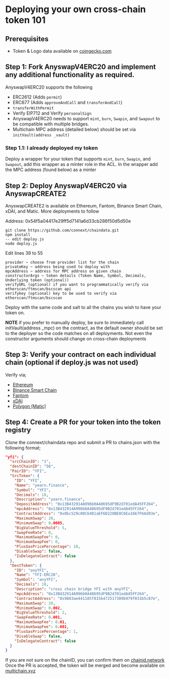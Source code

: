 # Deploying your own cross-chain token 101

## Prerequisites

* Token & Logo data available on [coingecko.com](https://www.coingecko.com/en)

## Step 1: Fork AnyswapV4ERC20 and implement any additional functionality as required.

AnyswapV4ERC20 supports the following
* ERC2612 (Adds `permit`)
* ERC677 (Adds `approveAndCall` and `transferAndCall`)
* `transferWithPermit`
* Verify EIP712 and Verify `personalSign`
* AnyswapV4ERC20 needs to support `mint`, `burn`, `Swapin`, and `Swapout` to be compatible with multiple bridges.
* Multichain MPC address (detailed below) should be set via `initVault(address _vault)`

### Step 1.1: I already deployed my token

Deploy a wrapper for your token that supports `mint`, `burn`, `Swapin`, and `Swapout`, add this wrapper as a minter role in the ACL. In the wrapper add the MPC address (found below) as a minter

## Step 2: Deploy AnyswapV4ERC20 via AnyswapCREATE2

AnyswapCREATE2 is available on Ethereum, Fantom, Binance Smart Chain, xDAI, and Matic. More deployments to follow

Address: 0x54f5a04417e29ff5d7141a6d33cb286f50d5d50e

```
git clone https://github.com/connext/chaindata.git
npm install
-- edit deploy.js
node deploy.js
```

Edit lines 39 to 55

```
provider ~ choose from provider list for the chain
privateKey ~ address being used to deploy with
mpcAddress ~ address for MPC address on given chain
constructorArgs ~ token details (Token Name, Symbol, Decimals, Underlying token (optional))
verifyURL (optional) if you want to programmatically verify via etherscan/ftmscan/bscscan api
verifykey (optional) key to be used to verify via etherscan/ftmscan/bscscan
```

Deploy with the same code and salt to all the chains you wish to have your token on.

**NOTE** if you prefer to manually deploy, be sure to immediately call initVault(address _mpc) on the contract, as the default owner should be set to the deployer so the code matches on all deployments. Not even the constructor arguments should change on cross-chain deployments

## Step 3: Verify your contract on each individual chain (optional if deploy.js was not used)

Verify via;

* [Ethereum](https://etherscan.io/)
* [Binance Smart Chain](https://bscscan.com/)
* [Fantom](https://ftmscan.com/)
* [xDAI](https://blockscout.com/poa/xdai)
* [Polygon (Matic)](https://explorer-mainnet.maticvigil.com/)

## Step 4: Create a PR for your token into the token registry

Clone the connext/chaindata repo and submit a PR to chains.json with the following format;

```json
"yfi": {
  "srcChainID": "1",
  "destChainID": "56",
  "PairID": "YFI",
  "SrcToken": {
    "ID": "YFI",
    "Name": "yearn.finance",
    "Symbol": "YFI",
    "Decimals": 18,
    "Description": "yearn.finance",
    "DepositAddress": "0x13B432914A996b0A48695dF9B2d701edA45FF264",
    "mpcAddress": "0x13B432914A996b0A48695dF9B2d701edA45FF264",
    "ContractAddress": "0x0bc529c00C6401aEF6D220BE8C6Ea1667F6Ad93e",
    "MaximumSwap": 20,
    "MinimumSwap": 0.0005,
    "BigValueThreshold": 5,
    "SwapFeeRate": 0,
    "MaximumSwapFee": 0,
    "MinimumSwapFee": 0,
    "PlusGasPricePercentage": 10,
    "DisableSwap": false,
    "IsDelegateContract": false
  },
  "DestToken": {
    "ID": "anyYFI",
    "Name": "YFI-ERC20",
    "Symbol": "anyYFI",
    "Decimals": 18,
    "Description": "cross chain bridge YFI with anyYFI",
    "mpcAddress": "0x13B432914A996b0A48695dF9B2d701edA45FF264",
    "ContractAddress": "0x9883ae441105f815b472517389b979f031b5c87e",
    "MaximumSwap": 20,
    "MinimumSwap": 0.002,
    "BigValueThreshold": 2,
    "SwapFeeRate": 0.001,
    "MaximumSwapFee": 0.01,
    "MinimumSwapFee": 0.001,
    "PlusGasPricePercentage": 1,
    "DisableSwap": false,
    "IsDelegateContract": false
  }
}
```

If you are not sure on the chainID, you can confirm them on [chainid.network](https://chainid.network/chains.json)
Once the PR is accepted, the token will be merged and become available on [multichain.xyz](https://multichain.xyz/)
